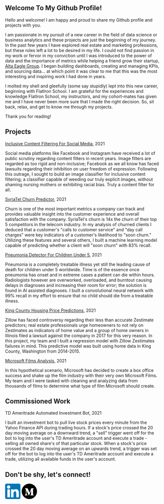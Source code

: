 ## Welcome To My Github Profile!
Hello and welcome! I am happy and proud to share my Github profile and projects with you. 

I am passionate in my pursuit of a new career in the field of data science or business analytics and these projects are just the beginning of my journey. In the past few years I have explored real estate and marketing professions, but these roles left a lot to be desired in my life. I could not find passion in my work or fervor in my conviction until I was introduced to the power of data and the importance of metrics while helping a friend grow their startup, [Alta Eagle Group](https://altaeaglegroup.com/). I began building dashboards, creating and managing KPIs, and sourcing data... at which point it was clear to me that this was the most interesting and inspiring work I had done in years. 

I molted my shell and gleefully (some say stupidly) lept into this new career, beginning with FlatIron School. I am grateful for the experiences and knowledge FlatIron School, my instructors, and my cohort-mates has given me and I have never been more sure that I made the right decision. So, sit back, relax, and get to know me through my projects. 

Thank you for reading!


## Projects

[Inclusive Content Filtering For Social Media](https://github.com/sbaltodano/nsfw_image_classification), 2021

Social media platforms like Facebook and Instagram have received a lot of public scrutiny regarding content filters in recent years. Image filters are regarded as too rigid and non-inclusive; Facebook as we all know has faced lawsuits regarding their inhibition on user freedom of expression. Following this outrage, I sought to build an image classifier for inclusive content filtering; a classifier capable of weeding our truly explicit images, without shaming nursing mothers or exhibiting racial bias. Truly a content filter for all.

[SyriaTel Churn Predictor](https://github.com/sbaltodano/SyriaTel_customer_churn), 2021

Churn is one of the most important metrics a company can track and provides valuable insight into the customer experience and overall satisfaction with the company. SyriaTel's churn is 14x the churn of their top 5 competitors in the telecom industry. In my analysis of churned clients I deduced that a customer's "calls to customer service" and "day call charges" were key indicators of a customer's likelihood to "soon churn." Utilizing these features and several others, I built a machine learning model capable of predicting whether a client will "soon churn" with 83% recall.

[Pneumonia Detector For Children Under 5](https://github.com/sbaltodano/pneumonia_xray_neural_networks), 2021

Pneumonia is a completely treatable illness yet still the leading cause of death for children under 5 worldwide. Time is of the essence once pneumonia has onset and in extreme cases a patient can die within hours. Radiologists however are overworked, overloaded, and burntout causing delays in diagnoses and increasing their room for error; the solution is found in AI assisted diagnoses. I built a convolutional neural network with 99% recall in my effort to ensure that no child should die from a treatable illness.

[King County Housing Price Predictions](https://github.com/iansharff/king_county_housing), 2021

Zillow has faced controversy regarding their less than accurate Zestimate predictors; real estate professionals urge homeowners to not rely on Zestimates as indicators of home value and a group of home owners in Illinois filed a lawsuit against the company in 2017 for this very reason. In this project, my team and I built a regression model with Zillow Zestimates failures in mind. This predictive model was built using home data in King County, Washington from 2014-2015.

[Microsoft Films Analysis](https://github.com/sbaltodano/microsoft_films_analysis), 2021

In this hypothetical scenario, Microsoft has decided to create a box office success and shake up the film industry with their very own Microsoft Films. My team and I were tasked with cleaning and analyzing data from thousands of films to determine what type of film Microsoft should create. 

## Commissioned Work
TD Ameritrade Automated Investment Bot, 2021

I built an investment bot to pull live stock prices every minute from the Yahoo Finance API during trading hours. If a stock's price crossed the 20 day moving average on a downward trend, a "sell" trigger went off for the bot to log into the user's TD Ameritrade account and execute a trade - selling all owned share's of that particular stock. When a stock's price crossed the 20 day moving average on an upwards trend, a trigger was set off for the bot to log into the user's TD Ameritrade account and execute a trade, utilizing all available funds in the user's account.


## Don't be shy, let's connect!

[<img src="174857.png" width="50" height="50">](https://www.linkedin.com/in/s-baltodano/)
[<img src="5754350.png" width="50" height="50">](https://medium.com/@samanthbaltodano)
